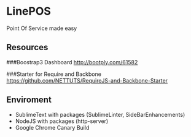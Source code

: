 LinePOS
=======

Point Of Service made easy


Resources
---------

###Boostrap3 Dashboard
http://bootply.com/61582

###Starter for Require and Backbone
https://github.com/NETTUTS/RequireJS-and-Backbone-Starter

Enviroment
----------

- SublimeText with packages (SublimeLinter, SideBarEnhancements)
- NodeJS with packages (http-server)
- Google Chrome Canary Build